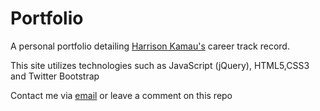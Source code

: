<h1>Portfolio</h1>
<p>A personal portfolio detailing <a href="https://github.com/Harrisonkamau/">Harrison Kamau's</a> career track record.</p>
<p>This site utilizes technologies such as JavaScript (jQuery), HTML5,CSS3 and Twitter Bootstrap</p>
<p>Contact me via <a href="kamauharrison87@gmail.com">email</a> or leave a comment on this repo</p>
